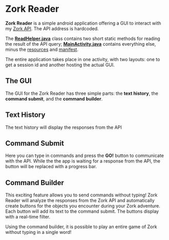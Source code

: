 # Zork Reader
**Zork Reader** is a simple android application offering a GUI to interact with my [Zork API](https://github.com/jphomick/zorkapi). The API address is hardcoded.

The [**ReadHelper.java**](https://github.com/jphomick/ZorkReaderAndroid/blob/master/app/src/main/java/com/example/zorkreader/ReadHelper.java) class contains two short static methods for reading the result of the API query; [**MainActivity.java**](https://github.com/jphomick/ZorkReaderAndroid/blob/master/app/src/main/java/com/example/zorkreader/MainActivity.java) contains everything else, minus the [resources](https://github.com/jphomick/ZorkReaderAndroid/tree/master/app/src/main/res) and [manifest](https://github.com/jphomick/ZorkReaderAndroid/blob/master/app/src/main/AndroidManifest.xml).

The entire application takes place in one activity, with two layouts: one to get a session id and another hosting the actual GUI.

## The GUI
The GUI for the Zork Reader has three simple parts: the **text history**, the **command submit**, and the **command builder**.

## Text History
The text history will display the responses from the API

## Command Submit
Here you can type in commands and press the **GO!** button to communicate with the API. While the the app is waiting for a response from the API, the button will be replaced with a progress bar.

## Command Builder
This exciting feature allows you to send commands without typing! Zork Reader will analyze the responses from the Zork API and automatically create buttons for the objects you encounter during your Zork adventure. Each button will add its text to the command submit. The buttons display with a real-time filter. 

Using the command builder, it is possible to play an entire game of Zork without typing in a single word!
